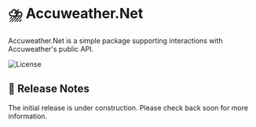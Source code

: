 # ⛈️ Accuweather.Net

Accuweather.Net is a simple package supporting interactions with Accuweather's public API.

![License](https://img.shields.io/github/license/tacosontitan/Accuweather.Net?logo=github&style=for-the-badge)

## 📝 Release Notes

The initial release is under construction. Please check back soon for more information.
